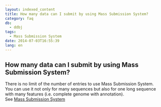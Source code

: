 ```yaml
---
layout: indexed_content
title: How many data can I submit by using Mass Submission System?
category: faq
db:
  - ddbj
tags: 
  - Mass Submission System
date: 2014-07-03T16:55:39
lang: en
---
```


## How many data can I submit by using Mass Submission System?

<p>There is no limit of the number of entries to use Mass Submission System. <br>You can use it not only for many sequences but also for one long sequence with many features (i.e. complete genome with annotation). <br>See <a href=\"/ddbj/mss-e.html\">Mass Submission System</a></p>